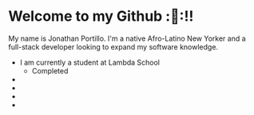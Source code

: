 # Welcome to my Github ::wave::!!

My name is Jonathan Portillo. I'm a native Afro-Latino New Yorker and a full-stack developer looking to expand my software knowledge.
- I am currently a student at Lambda School
  - Completed 
-
-
-
-

